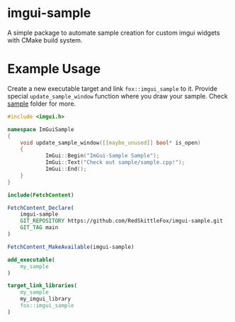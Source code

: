 # imgui-sample
A simple package to automate sample creation for custom imgui widgets with CMake build system.

# Example Usage

Create a new executable target and link `fox::imgui_sample` to it. Provide special `update_sample_window` function where you draw your sample. Check [sample](/sample) folder for more.

```cpp
#include <imgui.h>

namespace ImGuiSample
{
	void update_sample_window([[maybe_unused]] bool* is_open)
	{
        	ImGui::Begin("ImGui-Sample Sample");
        	ImGui::Text("Check out sample/sample.cpp!");
        	ImGui::End();
	}
}
```

```cmake
include(FetchContent)

FetchContent_Declare(
    imgui-sample
    GIT_REPOSITORY https://github.com/RedSkittleFox/imgui-sample.git
    GIT_TAG main
)

FetchContent_MakeAvailable(imgui-sample)

add_executable(
    my_sample
)

target_link_libraries(
    my_sample
    my_imgui_library
    fox::imgui_sample
)
```
